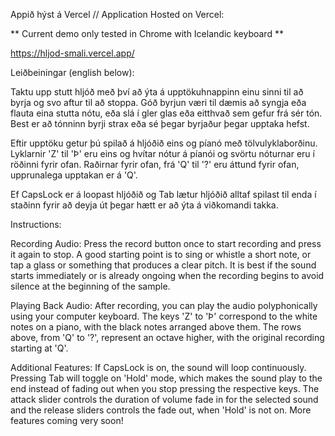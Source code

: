 Appið hýst á Vercel // Application Hosted on Vercel:

** Current demo only tested in Chrome with Icelandic keyboard **

https://hljod-smali.vercel.app/

Leiðbeiningar (english below):

Taktu upp stutt hljóð með því að ýta á upptökuhnappinn einu sinni til að byrja og svo aftur til að stoppa. Góð byrjun væri til dæmis að syngja eða flauta eina stutta nótu, eða slá í gler glas eða eitthvað sem gefur frá sér tón. Best er að tónninn byrji strax eða sé þegar byrjaður þegar upptaka hefst.

Eftir upptöku getur þú spilað á hljóðið eins og píanó með tölvulyklaborðinu. Lyklarnir 'Z' til 'Þ' eru eins og hvítar nótur á píanói og svörtu nóturnar eru í röðinni fyrir ofan. Raðirnar fyrir ofan, frá 'Q' til '?' eru áttund fyrir ofan, upprunalega upptakan er á 'Q'.

Ef CapsLock er á loopast hljóðið og Tab lætur hljóðið alltaf spilast til enda í staðinn fyrir að deyja út þegar hætt er að ýta á viðkomandi takka.

Instructions:

Recording Audio:
Press the record button once to start recording and press it again to stop.
A good starting point is to sing or whistle a short note, or tap a glass or something that produces a clear pitch.
It is best if the sound starts immediately or is already ongoing when the recording begins to avoid silence at the beginning of the sample.

Playing Back Audio:
After recording, you can play the audio polyphonically using your computer keyboard.
The keys 'Z' to 'Þ' correspond to the white notes on a piano, with the black notes arranged above them.
The rows above, from 'Q' to '?', represent an octave higher, with the original recording starting at 'Q'.

Additional Features:
If CapsLock is on, the sound will loop continuously.
Pressing Tab will toggle on 'Hold' mode, which makes the sound play to the end instead of fading out when you stop pressing the respective keys.
The attack slider controls the duration of volume fade in for the selected sound and the release sliders controls the fade out, when 'Hold' is not on.
More features coming very soon!

